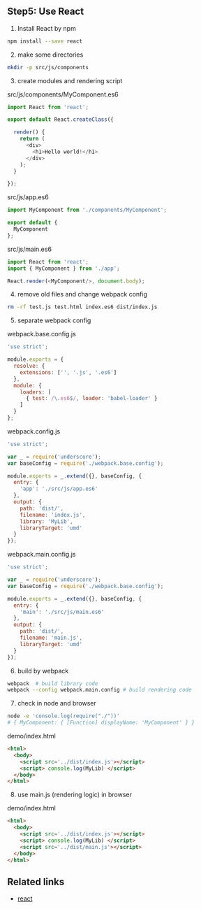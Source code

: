 Step5: Use React
---
1. Install React by npm

  ```bash
  npm install --save react
  ```

2. make some directories

  ```bash
  mkdir -p src/js/components
  ```

3. create modules and rendering script

  src/js/components/MyComponent.es6
  ```javascript
  import React from 'react';

  export default React.createClass({

    render() {
      return (
        <div>
          <h1>Hello world!</h1>
        </div>
      );
    }

  });
  ```

  src/js/app.es6
  ```javascript
  import MyComponent from './components/MyComponent';

  export default {
    MyComponent
  };
  ```

  src/js/main.es6
  ```javascript
  import React from 'react';
  import { MyComponent } from './app';

  React.render(<MyComponent/>, document.body);
  ```

4. remove old files and change webpack config

  ```bash
  rm -rf test.js test.html index.es6 dist/index.js
  ```

5. separate webpack config

  webpack.base.config.js
  ```javascript
  'use strict';

  module.exports = {
    resolve: {
      extensions: ['', '.js', '.es6']
    },
    module: {
      loaders: [
        { test: /\.es6$/, loader: 'babel-loader' }
      ]
    }
  };
  ```

  webpack.config.js
  ```javascript
  'use strict';

  var _ = require('underscore');
  var baseConfig = require('./webpack.base.config');

  module.exports = _.extend({}, baseConfig, {
    entry: {
      'app': './src/js/app.es6'
    },
    output: {
      path: 'dist/',
      filename: 'index.js',
      library: 'MyLib',
      libraryTarget: 'umd'
    }
  });
  ```

  webpack.main.config.js
  ```javascript
  'use strict';

  var _ = require('underscore');
  var baseConfig = require('./webpack.base.config');

  module.exports = _.extend({}, baseConfig, {
    entry: {
      'main': './src/js/main.es6'
    },
    output: {
      path: 'dist/',
      filename: 'main.js',
      libraryTarget: 'umd'
    }
  });
  ```

6. build by webpack

  ```bash
  webpack  # build library code
  webpack --config webpack.main.config # build rendering code
  ```

7. check in node and browser

  ```bash
  node -e 'console.log(require("./"))'
  # { MyComponent: { [Function] displayName: 'MyComponent' } }
  ```

  demo/index.html
  ```html
  <html>
    <body>
      <script src='../dist/index.js'></script>
      <script> console.log(MyLib) </script>
    </body>
  </html>
  ```

8. use main.js (rendering logic) in browser

  demo/index.html
  ```html
  <html>
    <body>
      <script src='../dist/index.js'></script>
      <script> console.log(MyLib) </script>
      <script src='../dist/main.js'></script>
    </body>
  </html>
  ```


Related links
---
+ [react](https://github.com/facebook/react)
